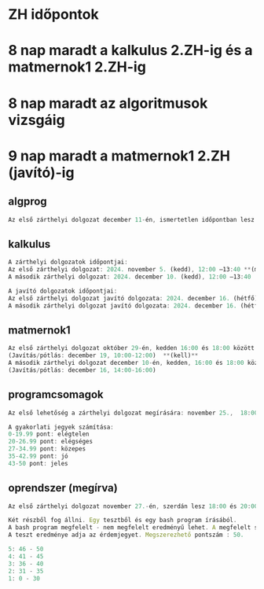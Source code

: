 # ZH időpontok
# 8 nap maradt a kalkulus 2.ZH-ig és a matmernok1 2.ZH-ig
# 8 nap maradt az algoritmusok vizsgáig
# 9 nap maradt a matmernok1 2.ZH (javító)-ig

## algprog
```js
Az első zárthelyi dolgozat december 11-én, ismertetlen időpontban lesz.
```

## kalkulus
```js
A zárthelyi dolgozatok időpontjai:
Az első zárthelyi dolgozat: 2024. november 5. (kedd), 12:00 –13:40 **(megírva)**
A második zárthelyi dolgozat: 2024. december 10. (kedd), 12:00 –13:40
```
```js
A javító dolgozatok időpontjai:
Az első zárthelyi dolgozat javító dolgozata: 2024. december 16. (hétfő), 8:00 – 9:40 **(nem kell)** 
A második zárthelyi dolgozat javító dolgozata: 2024. december 16. (hétfő), 10:00 – 11: 40
```

## matmernok1
```js
Az első zárthelyi dolgozat október 29-én, kedden 16:00 és 18:00 között lesz. **(megírva de javítani)**
(Javítás/pótlás: december 19, 10:00-12:00)  **(kell)**
A második zárthelyi dolgozat december 10-én, kedden, 16:00 és 18:00 között lesz. 
(Javítás/pótlás: december 16, 14:00-16:00) 
```



## programcsomagok
```js
Az első lehetőség a zárthelyi dolgozat megírására: november 25.,  18:00-tól. Helyszín: TEOKJ, fsz.107. 
```
```js
A gyakorlati jegyek számítása: 
0-19.99 pont: elégtelen
20-26.99 pont: elégséges
27-34.99 pont: közepes
35-42.99 pont: jó
43-50 pont: jeles
```

## oprendszer (megírva)
```js
Az első zárthelyi dolgozat november 27.-én, szerdán lesz 18:00 és 20:00 között lesz.
```
```js
Két részből fog állni. Egy tesztből és egy bash program írásából.
A bash program megfelelt - nem megfelelt eredményű lehet. A megfelelt szükséges az érvényes jegyhez.
A teszt eredménye adja az érdemjegyet. Megszerezhető pontszám : 50.
```
```js
5: 46 - 50
4: 41 - 45
3: 36 - 40
2: 31 - 35
1: 0 - 30
```
